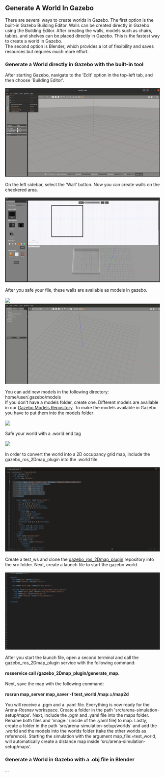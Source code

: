 ## Generate A World In Gazebo

There are several ways to create worlds in Gazebo. The first option is the built-in Gazebo Building Editor. Walls can be created directly in Gazebo using the Building Editor. After creating the walls, models such as chairs, tables, and shelves can be placed directly in Gazebo. This is the fastest way to create a world in Gazebo.
<br>
The second option is Blender, which provides a lot of flexibility and saves resources but requires much more effort.

### Generate a World directly in Gazebo with the built-in tool

After starting Gazebo, navigate to the 'Edit' option in the top-left tab, and then choose 'Building Editor'.  
<br>
![](images/generate_gazebo_worlds/gazebo_1.png)      

On the left sidebar, select the 'Wall' button. Now you can create walls on the checkered area.
<br>
<br>
![](images/generate_gazebo_worlds/gazebo_3.png)      

After you safe your file, these walls are available as models in gazebo. 
<br>
<br>
![](images/generate_gazebo_worlds/gazebo_4.gif) 
![](images/generate_gazebo_worlds/gazebo_5.gif) 

You can add new models in the following directory: home/user/.gazebo/models
<br>If you don't have a models folder, create one. Different models are available in our [Gazebo Models Repository](https://github.com/NamTruongTran/Arena-Rosnav-Gazebo-Models). To make the models available in Gazebo you have to put them into the models folder
<br>
<br>
![](images/generate_gazebo_worlds/gazebo_6.gif) 

Safe your world with a .world end tag
<br>
<br>
![](images/generate_gazebo_worlds/gazebo_7.gif) 

In order to convert the world into a 2D occupancy grid map, include the gazebo_ros_2Dmap_plugin into the .world file. 
<br>
<br>
![](images/generate_gazebo_worlds/gazebo_8.png)      

Create a test_ws and clone the [gazebo_ros_2Dmap_plugin](https://github.com/marinaKollmitz/gazebo_ros_2Dmap_plugin) repository into the src folder. Next, create a launch file to start the gazebo world.
<br>
<br>
![](images/generate_gazebo_worlds/gazebo_9.png)      

After you start the launch file, open a second terminal and call the gazebo_ros_2Dmap_plugin service with the following command: 
<br>
<br>
**rosservice call /gazebo_2Dmap_plugin/generate_map**. 
<br>
<br>
Next, save the map with the following command:
<br>
<br>
**rosrun map_server map_saver -f test_world /map:=/map2d**
<br>
<br>
You will receive a .pgm and a .yaml file. Everything is now ready for the Arena-Rosnav workspace. 
Create a folder in the path 'src/arena-simulation-setup/maps'. Next, include the .pgm and .yaml file into the maps folder. Rename both files and 'image:' (inside of the .yaml file) to map. Lastly, create a folder in the path 'src/arena-simulation-setup/worlds' and add the .world and the models into the worlds folder (take the other worlds as reference). Starting the simulation with the argument map_file:=test_world, will automatically create a distance map inside 'src/arena-simulation-setup/maps'.


### Generate a World in Gazebo with a .obj file in Blender

...

